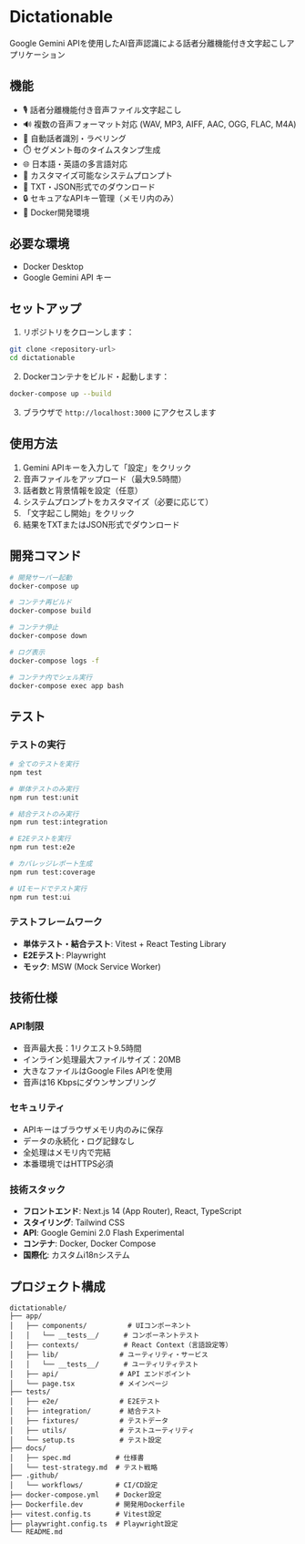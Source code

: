 # Dictationable

Google Gemini APIを使用したAI音声認識による話者分離機能付き文字起こしアプリケーション

## 機能

- 🎙️ 話者分離機能付き音声ファイル文字起こし
- 🔊 複数の音声フォーマット対応 (WAV, MP3, AIFF, AAC, OGG, FLAC, M4A)
- 👥 自動話者識別・ラベリング
- ⏱️ セグメント毎のタイムスタンプ生成
- 🌐 日本語・英語の多言語対応
- 📝 カスタマイズ可能なシステムプロンプト
- 📄 TXT・JSON形式でのダウンロード
- 🔒 セキュアなAPIキー管理（メモリ内のみ）
- 🐳 Docker開発環境

## 必要な環境

- Docker Desktop
- Google Gemini API キー

## セットアップ

1. リポジトリをクローンします：
```bash
git clone <repository-url>
cd dictationable
```

2. Dockerコンテナをビルド・起動します：
```bash
docker-compose up --build
```

3. ブラウザで `http://localhost:3000` にアクセスします

## 使用方法

1. Gemini APIキーを入力して「設定」をクリック
2. 音声ファイルをアップロード（最大9.5時間）
3. 話者数と背景情報を設定（任意）
4. システムプロンプトをカスタマイズ（必要に応じて）
5. 「文字起こし開始」をクリック
6. 結果をTXTまたはJSON形式でダウンロード

## 開発コマンド

```bash
# 開発サーバー起動
docker-compose up

# コンテナ再ビルド
docker-compose build

# コンテナ停止
docker-compose down

# ログ表示
docker-compose logs -f

# コンテナ内でシェル実行
docker-compose exec app bash
```

## テスト

### テストの実行

```bash
# 全てのテストを実行
npm test

# 単体テストのみ実行
npm run test:unit

# 結合テストのみ実行
npm run test:integration

# E2Eテストを実行
npm run test:e2e

# カバレッジレポート生成
npm run test:coverage

# UIモードでテスト実行
npm run test:ui
```

### テストフレームワーク

- **単体テスト・結合テスト**: Vitest + React Testing Library
- **E2Eテスト**: Playwright
- **モック**: MSW (Mock Service Worker)

## 技術仕様

### API制限
- 音声最大長：1リクエスト9.5時間
- インライン処理最大ファイルサイズ：20MB
- 大きなファイルはGoogle Files APIを使用
- 音声は16 Kbpsにダウンサンプリング

### セキュリティ
- APIキーはブラウザメモリ内のみに保存
- データの永続化・ログ記録なし
- 全処理はメモリ内で完結
- 本番環境ではHTTPS必須

### 技術スタック
- **フロントエンド**: Next.js 14 (App Router), React, TypeScript
- **スタイリング**: Tailwind CSS
- **API**: Google Gemini 2.0 Flash Experimental
- **コンテナ**: Docker, Docker Compose
- **国際化**: カスタムi18nシステム

## プロジェクト構成

```
dictationable/
├── app/
│   ├── components/          # UIコンポーネント
│   │   └── __tests__/      # コンポーネントテスト
│   ├── contexts/           # React Context（言語設定等）
│   ├── lib/               # ユーティリティ・サービス
│   │   └── __tests__/      # ユーティリティテスト
│   ├── api/               # API エンドポイント
│   └── page.tsx           # メインページ
├── tests/
│   ├── e2e/               # E2Eテスト
│   ├── integration/       # 結合テスト
│   ├── fixtures/          # テストデータ
│   ├── utils/             # テストユーティリティ
│   └── setup.ts           # テスト設定
├── docs/
│   ├── spec.md           # 仕様書
│   └── test-strategy.md  # テスト戦略
├── .github/
│   └── workflows/        # CI/CD設定
├── docker-compose.yml    # Docker設定
├── Dockerfile.dev        # 開発用Dockerfile
├── vitest.config.ts      # Vitest設定
├── playwright.config.ts  # Playwright設定
└── README.md
```
